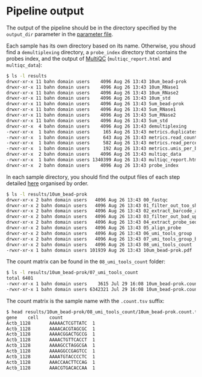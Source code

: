 
# Pipeline output

The output of the pipeline should be in the directory specified by the `output_dir` parameter in the [parameter file](config.md).

Each sample has its own directory based on its name.
Otherwise, you shoud find a `demultiplexing` directory, a `probe_index` directory that contains the probes index, and the output of [MultiQC](https://multiqc.info) (`multiqc_report.html` and `multiqc_data`):

```bash
$ ls -l results 
drwxr-xr-x 11 bahn domain users    4096 Aug 26 13:43 10um_bead-prok
drwxr-xr-x 11 bahn domain users    4096 Aug 26 13:43 10um_RNase1
drwxr-xr-x 11 bahn domain users    4096 Aug 26 13:43 10um_RNase2
drwxr-xr-x 11 bahn domain users    4096 Aug 26 13:43 10um_std
drwxr-xr-x 11 bahn domain users    4096 Aug 26 13:43 5um_bead-prok
drwxr-xr-x 11 bahn domain users    4096 Aug 26 13:43 5um_RNase1
drwxr-xr-x 11 bahn domain users    4096 Aug 26 13:43 5um_RNase2
drwxr-xr-x 11 bahn domain users    4096 Aug 26 13:43 5um_std
drwxr-xr-x  4 bahn domain users    4096 Aug 26 13:43 demultiplexing
-rwxr-xr-x  1 bahn domain users     165 Aug 26 13:43 metrics.duplicates_percent.csv
-rwxr-xr-x  1 bahn domain users     643 Aug 26 13:43 metrics.read_counts.csv
-rwxr-xr-x  1 bahn domain users     582 Aug 26 13:43 metrics.read_percent.csv
-rwxr-xr-x  1 bahn domain users     192 Aug 26 13:43 metrics.umis_per_barcode.csv
drwxr-xr-x  2 bahn domain users    4096 Aug 26 13:43 multiqc_data
-rwxr-xr-x  1 bahn domain users 1340399 Aug 26 13:43 multiqc_report.html
drwxr-xr-x  2 bahn domain users    4096 Aug 26 13:43 probe_index
```

In each sample directory, you should find the output files of each step detailed [here](steps.md) organised by order.


```bash
$ ls -l results/10um_bead-prok
drwxr-xr-x 2 bahn domain users   4096 Aug 26 13:43 00_fastqc
drwxr-xr-x 2 bahn domain users   4096 Aug 26 13:43 01_filter_out_too_short_read1
drwxr-xr-x 2 bahn domain users   4096 Aug 26 13:43 02_extract_barcode_and_umi
drwxr-xr-x 2 bahn domain users   4096 Aug 26 13:43 03_filter_out_bad_up_primer_sequence
drwxr-xr-x 2 bahn domain users   4096 Aug 26 13:43 04_extract_probe_sequence
drwxr-xr-x 2 bahn domain users   4096 Aug 26 13:43 05_align_probe
drwxr-xr-x 2 bahn domain users   4096 Aug 26 13:43 06_umi_tools_group
drwxr-xr-x 2 bahn domain users   4096 Aug 26 13:43 07_umi_tools_group_barcodes
drwxr-xr-x 2 bahn domain users   4096 Aug 26 13:43 08_umi_tools_count
-rwxr-xr-x 1 bahn domain users 101939 Aug 26 13:43 10um_bead-prok.pdf
```

The count matrix can be found in the `08_umi_tools_count` folder:

```bash
$ ls -l results/10um_bead-prok/07_umi_tools_count
total 6401
-rwxr-xr-x 1 bahn domain users    3615 Jul 29 16:08 10um_bead-prok.count.log
-rwxr-xr-x 1 bahn domain users 6342321 Jul 29 16:08 10um_bead-prok.count.tsv
```

The count matrix is the sample name with the `.count.tsv` suffix:

```bash
$ head results/10um_bead-prok/08_umi_tools_count/10um_bead-prok.count.tsv
gene    cell    count
Actb_1128       AAAAACTCGTTATC  1
Actb_1128       AAAACACGTAGCGC  1
Actb_1128       AAAACGGACTGCCG  1
Actb_1128       AAAACTGTTCACCT  1
Actb_1128       AAAAGCCTAGGCGA  1
Actb_1128       AAAAGGCCGAGTCC  1
Actb_1128       AAAATGTACCCCTC  1
Actb_1128       AAACCAACTTCCAG  1
Actb_1128       AAACGTGACACCAA  1
```

